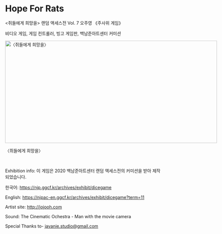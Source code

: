 # Hope For Rats
<쥐들에게 희망을> 랜덤 액세스전  Vol. 7 오주영 《주사위 게임》


비디오 게임, 게임 컨트롤러, 빙고 게임판, 백남준아트센터 커미션</div>
<div id="attachment_36712" style="width: 695px" class="wp-caption alignleft"><img width="685" height="331" class="size-full wp-image-36712" alt="〈쥐들에게 희망을〉" src="http://njp.ggcf.kr/wp-content/uploads/sites/5/2020/05/-희망을-이미지-e1589343113423.jpg" /><p class="wp-caption-text">〈쥐들에게 희망을〉</p></div><br />


Exhibition info:
이 게임은 2020 백남준아트센터 랜덤 액세스전의 커미션을 받아 제작되었습니다.

한국어: https://njp.ggcf.kr/archives/exhibit/dicegame

English: https://njpac-en.ggcf.kr/archives/exhibit/dicegame?term=11

Artist site: http://jojooh.com

Sound: The Cinematic Ochestra - Man with the movie camera

Special Thanks to- javanie.studio@gmail.com

